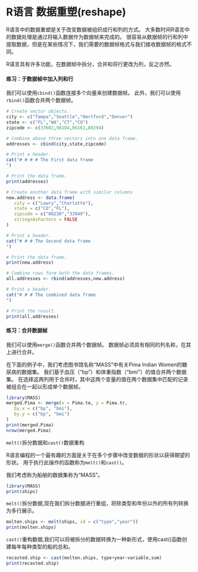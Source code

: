 # R语言 数据重塑(reshape)

R语言中的数据重塑是关于改变数据被组织成行和列的方式。 大多数时间R语言中的数据处理是通过将输入数据作为数据帧来完成的。 很容易从数据帧的行和列中提取数据，但是在某些情况下，我们需要的数据帧格式与我们接收数据帧的格式不同。

R语言具有许多功能，在数据帧中拆分，合并和将行更改为列，反之亦然。

#### 练习：于数据帧中加入列和行

我们可以使用`cbind()`函数连接多个向量来创建数据帧。 此外，我们可以使用`rbind()`函数合并两个数据帧。

```R
# Create vector objects.
city <- c("Tampa","Seattle","Hartford","Denver")
state <- c("FL","WA","CT","CO")
zipcode <- c(33602,98104,06161,80294)

# Combine above three vectors into one data frame.
addresses <- cbind(city,state,zipcode)

# Print a header.
cat("# # # # The First data frame
") 

# Print the data frame.
print(addresses)

# Create another data frame with similar columns
new.address <- data.frame(
   city = c("Lowry","Charlotte"),
   state = c("CO","FL"),
   zipcode = c("80230","33949"),
   stringsAsFactors = FALSE
)

# Print a header.
cat("# # # The Second data frame
") 

# Print the data frame.
print(new.address)

# Combine rows form both the data frames.
all.addresses <- rbind(addresses,new.address)

# Print a header.
cat("# # # The combined data frame
") 

# Print the result.
print(all.addresses)
```

#### 练习：合并数据帧

我们可以使用`merge()`函数合并两个数据帧。 数据帧必须具有相同的列名称，在其上进行合并。

在下面的例子中，我们考虑图书馆名称“MASS”中有关Pima Indian Women的糖尿病的数据集。 我们基于血压（“bp”）和体重指数（“bmi”）的值合并两个数据集。 在选择这两列用于合并时，其中这两个变量的值在两个数据集中匹配的记录被组合在一起以形成单个数据帧。

```R
library(MASS)
merged.Pima <- merge(x = Pima.te, y = Pima.tr,
   by.x = c("bp", "bmi"),
   by.y = c("bp", "bmi")
)
print(merged.Pima)
nrow(merged.Pima)
```

`melt()`拆分数据和`cast()`数据重构

R语言编程的一个最有趣的方面是关于在多个步骤中改变数据的形状以获得期望的形状。 用于执行此操作的函数称为`melt()`和`cast()`。

我们考虑称为船舶的数据集称为“MASS”。

```R
library(MASS)
print(ships)
```

 `melt()`拆分数据,现在我们拆分数据进行重组，将除类型和年份以外的所有列转换为多行展示。

```R
molten.ships <- melt(ships, id = c("type","year"))
print(molten.ships)
```

`cast()`重构数据,我们可以将被拆分的数据转换为一种新形式，使用cast()函数创建每年每种类型的船的总和。

```R
recasted.ship <- cast(molten.ships, type+year~variable,sum)
print(recasted.ship)
```
